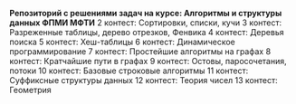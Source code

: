 **Репозиторий с решениями задач на курсе: Алгоритмы и структуры данных ФПМИ МФТИ**
2 контест: Сортировки, списки, кучи
3 контест: Разреженные таблицы, дерево отрезков, Фенвика
4 контест: Деревья поиска
5 контест: Хеш-таблицы
6 контест: Динамическое программирование
7 контест: Простейшие алгоритмы на графах
8 контест: Кратчайшие пути в графах
9 контест: Остовы, паросочетания, потоки
10 контест: Базовые строковые алгоритмы
11 контест: Суффиксные структуры данных
12 контест: Теория чисел
13 контест: Геометрия
